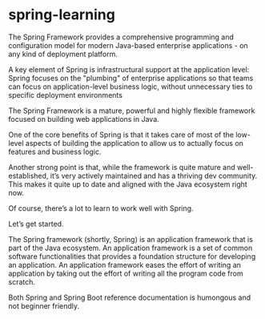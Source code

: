 # spring-learning



The Spring Framework provides a comprehensive programming and configuration model for modern Java-based enterprise applications - on any kind of deployment platform.

A key element of Spring is infrastructural support at the application level: Spring focuses on the "plumbing" of enterprise applications so that teams can focus on application-level business logic, without unnecessary ties to specific deployment environments




The Spring Framework is a mature, powerful and highly flexible framework focused on building web applications in Java.

One of the core benefits of Spring is that it takes care of most of the low-level aspects of building the application to allow us to actually focus on features and business logic.

Another strong point is that, while the framework is quite mature and well-established, it’s very actively maintained and has a thriving dev community. This makes it quite up to date and aligned with the Java ecosystem right now.

Of course, there’s a lot to learn to work well with Spring.

Let’s get started.




The Spring framework (shortly, Spring) is an application framework that is part of
the Java ecosystem. An application framework is a set of common software functionalities
that provides a foundation structure for developing an application. An application
framework eases the effort of writing an application by taking out the effort of
writing all the program code from scratch.



Both Spring and Spring Boot reference documentation is humongous and not beginner friendly.